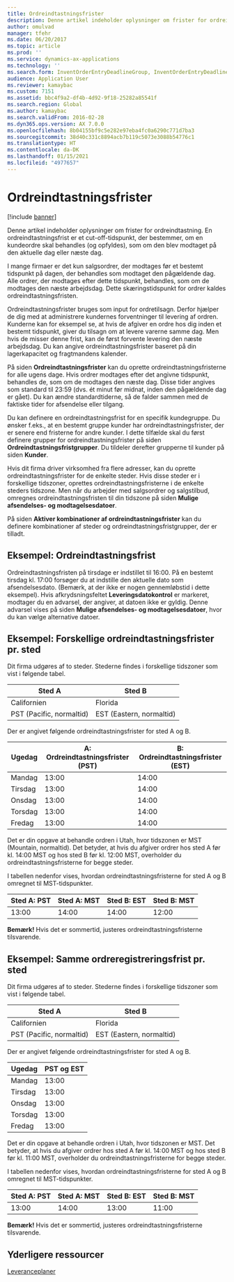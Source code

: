 ```yaml
---
title: Ordreindtastningsfrister
description: Denne artikel indeholder oplysninger om frister for ordreindtastning. En ordreindtastningsfrist er et cut-off-tidspunkt, der bestemmer, om en kundeordre skal behandles (og opfyldes), som om den blev modtaget på den aktuelle dag eller næste dag.
author: omulvad
manager: tfehr
ms.date: 06/20/2017
ms.topic: article
ms.prod: ''
ms.service: dynamics-ax-applications
ms.technology: ''
ms.search.form: InventOrderEntryDeadlineGroup, InventOrderEntryDeadlineParameters, InventOrderEntryDeadlineTable, MCRAutoTaxRules
audience: Application User
ms.reviewer: kamaybac
ms.custom: 7151
ms.assetid: bbc4f9a2-df4b-4d92-9f18-25282a85541f
ms.search.region: Global
ms.author: kamaybac
ms.search.validFrom: 2016-02-28
ms.dyn365.ops.version: AX 7.0.0
ms.openlocfilehash: 8b04155bf9c5e282e97eba4fc0a6290c771d7ba3
ms.sourcegitcommit: 38d40c331c8894acb7b119c5073e3088b54776c1
ms.translationtype: HT
ms.contentlocale: da-DK
ms.lasthandoff: 01/15/2021
ms.locfileid: "4977657"
---
```

# <a name="order-entry-deadlines"></a>Ordreindtastningsfrister

[!include [banner](../includes/banner.md)]

Denne artikel indeholder oplysninger om frister for ordreindtastning. En ordreindtastningsfrist er et cut-off-tidspunkt, der bestemmer, om en kundeordre skal behandles (og opfyldes), som om den blev modtaget på den aktuelle dag eller næste dag.

I mange firmaer er det kun salgsordrer, der modtages før et bestemt tidspunkt på dagen, der behandles som modtaget den pågældende dag. Alle ordrer, der modtages efter dette tidspunkt, behandles, som om de modtages den næste arbejdsdag. Dette skæringstidspunkt for ordrer kaldes ordreindtastningsfristen.  

Ordreindtastningsfrister bruges som input for ordretilsagn. Derfor hjælper de dig med at administrere kundernes forventninger til levering af ordren. Kunderne kan for eksempel se, at hvis de afgiver en ordre hos dig inden et bestemt tidspunkt, giver du tilsagn om at levere varerne samme dag. Men hvis de misser denne frist, kan de først forvente levering den næste arbejdsdag. Du kan angive ordreindtastningsfrister baseret på din lagerkapacitet og fragtmandens kalender.  

På siden **Ordreindtastningsfrister** kan du oprette ordreindtastningsfristerne for alle ugens dage. Hvis ordrer modtages efter det angivne tidspunkt, behandles de, som om de modtages den næste dag. Disse tider angives som standard til 23:59 (dvs. ét minut før midnat, inden den pågældende dag er gået). Du kan ændre standardtiderne, så de falder sammen med de faktiske tider for afsendelse eller tilgang.  

Du kan definere en ordreindtastningsfrist for en specifik kundegruppe. Du ønsker f.eks., at en bestemt gruppe kunder har ordreindtastningsfrister, der er senere end fristerne for andre kunder. I dette tilfælde skal du først definere grupper for ordreindtastningsfrister på siden **Ordreindtastningsfristgrupper**. Du tildeler derefter grupperne til kunder på siden **Kunder**.  

Hvis dit firma driver virksomhed fra flere adresser, kan du oprette ordreindtastningsfrister for de enkelte steder. Hvis disse steder er i forskellige tidszoner, oprettes ordreindtastningsfristerne i de enkelte steders tidszone. Men når du arbejder med salgsordrer og salgstilbud, omregnes ordreindtastningsfristen til din tidszone på siden **Mulige afsendelses- og modtagelsesdatoer**.  

På siden **Aktiver kombinationer af ordreindtastningsfrister** kan du definere kombinationer af steder og ordreindtastningsfristgrupper, der er tilladt.

## <a name="example-order-entry-deadline"></a>Eksempel: Ordreindtastningsfrist
Ordreindtastningsfristen på tirsdage er indstillet til 16:00. På en bestemt tirsdag kl. 17:00 forsøger du at indstille den aktuelle dato som afsendelsesdato. (Bemærk, at der ikke er nogen gennemløbstid i dette eksempel). Hvis afkrydsningsfeltet **Leveringsdatokontrol** er markeret, modtager du en advarsel, der angiver, at datoen ikke er gyldig. Denne advarsel vises på siden **Mulige afsendelses- og modtagelsesdatoer**, hvor du kan vælge alternative datoer.

## <a name="example-different-order-entry-deadlines-per-site"></a>Eksempel: Forskellige ordreindtastningsfrister pr. sted
Dit firma udgøres af to steder. Stederne findes i forskellige tidszoner som vist i følgende tabel.

| Sted A                      | Sted B                      |
|-----------------------------|-----------------------------|
| Californien                  | Florida                     |
| PST (Pacific, normaltid) | EST (Eastern, normaltid) |

Der er angivet følgende ordreindtastningsfrister for sted A og B.

| Ugedag             | A: Ordreindtastningsfrister (PST) | B: Ordreindtastningsfrister (EST) |
|-----------------------------|--------------------------------|--------------------------------|
| Mandag                      | 13:00                          | 14:00                          |
| Tirsdag                     | 13:00                          | 14:00                          |
| Onsdag                   | 13:00                          | 14:00                          |
| Torsdag                    | 13:00                          | 14:00                          |
| Fredag                      | 13:00                          | 14:00                          |

Det er din opgave at behandle ordren i Utah, hvor tidszonen er MST (Mountain, normaltid). Det betyder, at hvis du afgiver ordrer hos sted A før kl. 14:00 MST og hos sted B før kl. 12:00 MST, overholder du ordreindtastningsfristerne for begge steder.  

I tabellen nedenfor vises, hvordan ordreindtastningsfristerne for sted A og B omregnet til MST-tidspunkter.

| Sted A: PST         | Sted A: MST        | Sted B: EST           | Sted B: MST        |
|---------------------|--------------------|-----------------------|--------------------|
| 13:00               | 14:00              | 14:00                 | 12:00              |

**Bemærk!** Hvis det er sommertid, justeres ordreindtastningsfristerne tilsvarende.

## <a name="example-same-order-entry-deadline-per-site"></a>Eksempel: Samme ordreregistreringsfrist pr. sted
Dit firma udgøres af to steder. Stederne findes i forskellige tidszoner som vist i følgende tabel.

| Sted A                      | Sted B                      |
|-----------------------------|-----------------------------|
| Californien                  | Florida                     |
| PST (Pacific, normaltid) | EST (Eastern, normaltid) |

Der er angivet følgende ordreindtastningsfrister for sted A og B.

| Ugedag | PST og EST |
|-----------------|-------------|
| Mandag          | 13:00       |
| Tirsdag         | 13:00       |
| Onsdag       | 13:00       |
| Torsdag        | 13:00       |
| Fredag          | 13:00       |

Det er din opgave at behandle ordren i Utah, hvor tidszonen er MST. Det betyder, at hvis du afgiver ordrer hos sted A før kl. 14:00 MST og hos sted B før kl. 11:00 MST, overholder du ordreindtastningsfristerne for begge steder. 

I tabellen nedenfor vises, hvordan ordreindtastningsfristerne for sted A og B omregnet til MST-tidspunkter.

| Sted A: PST         | Sted A: MST        | Sted B: EST           | Sted B: MST        |
|---------------------|--------------------|-----------------------|--------------------|
| 13:00               | 14:00              | 13:00                 | 11:00              |

**Bemærk!** Hvis det er sommertid, justeres ordreindtastningsfristerne tilsvarende.

<a name="additional-resources"></a>Yderligere ressourcer
--------

[Leveranceplaner](delivery-schedules.md)



